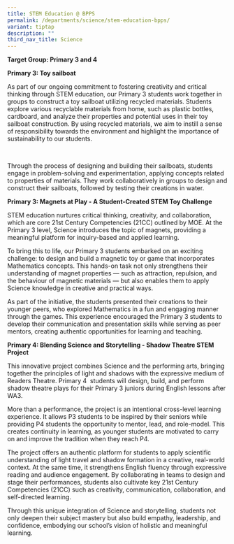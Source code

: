 ```yaml
---
title: STEM Education @ BPPS
permalink: /departments/science/stem-education-bpps/
variant: tiptap
description: ""
third_nav_title: Science
---
```

<p><strong>Target Group: Primary 3 and 4</strong>
</p>
<p></p>
<p><strong>Primary 3: Toy sailboat</strong>
</p>
<p>As part of our ongoing commitment to fostering creativity and critical
thinking through STEM education, our Primary 3 students work together in
groups to construct a toy sailboat utilizing recycled materials. Students
explore various recyclable materials from home, such as plastic bottles,
cardboard, and analyze their properties and potential uses in their toy
sailboat construction. By using recycled materials, we aim to instill a
sense of responsibility towards the environment and highlight the importance
of sustainability to our students.</p>
<p>&nbsp;</p>
<p>Through the process of designing and building their sailboats, students
engage in problem-solving and experimentation, applying concepts related
to properties of materials. They work collaboratively in groups to design
and construct their sailboats, followed by testing their creations in water.</p>
<p></p>
<p><strong>Primary 3: Magnets at Play - A Student-Created STEM Toy Challenge</strong>
</p>
<p>STEM education nurtures critical thinking, creativity, and collaboration,
which are core 21st Century Competencies (21CC) outlined by MOE. At the
Primary 3 level, Science introduces the topic of magnets, providing a meaningful
platform for inquiry-based and applied learning.</p>
<p>To bring this to life, our Primary 3 students embarked on an exciting
challenge: to design and build a magnetic toy or game that incorporates
Mathematics concepts. This hands-on task not only strengthens their understanding
of magnet properties — such as attraction, repulsion, and the behaviour
of magnetic materials — but also enables them to apply Science knowledge
in creative and practical ways.</p>
<p>As part of the initiative, the students presented their creations to their
younger peers, who explored Mathematics in a fun and engaging manner through
the games. This experience encouraged the Primary 3 students to develop
their communication and presentation skills while serving as peer mentors,
creating authentic opportunities for learning and teaching.</p>
<p></p>
<p><strong>Primary 4: Blending Science and Storytelling - Shadow Theatre STEM Project</strong>
</p>
<p>This innovative project combines Science and the performing arts, bringing
together the principles of light and shadows with the expressive medium
of Readers Theatre. Primary 4&nbsp; students will design, build, and perform
shadow theatre plays for their Primary 3 juniors during English lessons
after WA3.</p>
<p>More than a performance, the project is an intentional cross-level learning
experience. It allows P3 students to be inspired by their seniors while
providing P4 students the opportunity to mentor, lead, and role-model.
This creates continuity in learning, as younger students are motivated
to carry on and improve the tradition when they reach P4.</p>
<p>The project offers an authentic platform for students to apply scientific
understanding of light travel and shadow formation in a creative, real-world
context. At the same time, it strengthens English fluency through expressive
reading and audience engagement. By collaborating in teams to design and
stage their performances, students also cultivate key 21st Century Competencies
(21CC) such as creativity, communication, collaboration, and self-directed
learning.</p>
<p>Through this unique integration of Science and storytelling, students
not only deepen their subject mastery but also build empathy, leadership,
and confidence, embodying our school’s vision of holistic and meaningful
learning.</p>
<p></p>